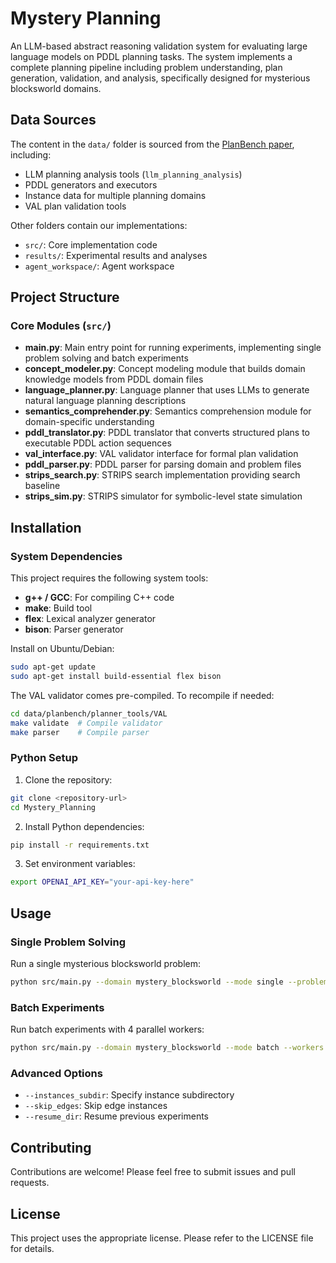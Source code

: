 # Mystery Planning

An LLM-based abstract reasoning validation system for evaluating large language models on PDDL planning tasks. The system implements a complete planning pipeline including problem understanding, plan generation, validation, and analysis, specifically designed for mysterious blocksworld domains.

## Data Sources

The content in the `data/` folder is sourced from the [PlanBench paper](https://arxiv.org/abs/2210.07128), including:
- LLM planning analysis tools (`llm_planning_analysis`)
- PDDL generators and executors
- Instance data for multiple planning domains
- VAL plan validation tools

Other folders contain our implementations:
- `src/`: Core implementation code
- `results/`: Experimental results and analyses
- `agent_workspace/`: Agent workspace

## Project Structure

### Core Modules (`src/`)

- **main.py**: Main entry point for running experiments, implementing single problem solving and batch experiments
- **concept_modeler.py**: Concept modeling module that builds domain knowledge models from PDDL domain files
- **language_planner.py**: Language planner that uses LLMs to generate natural language planning descriptions
- **semantics_comprehender.py**: Semantics comprehension module for domain-specific understanding
- **pddl_translator.py**: PDDL translator that converts structured plans to executable PDDL action sequences
- **val_interface.py**: VAL validator interface for formal plan validation
- **pddl_parser.py**: PDDL parser for parsing domain and problem files
- **strips_search.py**: STRIPS search implementation providing search baseline
- **strips_sim.py**: STRIPS simulator for symbolic-level state simulation

## Installation

### System Dependencies

This project requires the following system tools:

- **g++ / GCC**: For compiling C++ code
- **make**: Build tool
- **flex**: Lexical analyzer generator
- **bison**: Parser generator

Install on Ubuntu/Debian:
```bash
sudo apt-get update
sudo apt-get install build-essential flex bison
```

The VAL validator comes pre-compiled. To recompile if needed:
```bash
cd data/planbench/planner_tools/VAL
make validate  # Compile validator
make parser    # Compile parser
```

### Python Setup

1. Clone the repository:
```bash
git clone <repository-url>
cd Mystery_Planning
```

2. Install Python dependencies:
```bash
pip install -r requirements.txt
```

3. Set environment variables:
```bash
export OPENAI_API_KEY="your-api-key-here"
```

## Usage

### Single Problem Solving

Run a single mysterious blocksworld problem:

```bash
python src/main.py --domain mystery_blocksworld --mode single --problem instance-1
```

### Batch Experiments

Run batch experiments with 4 parallel workers:

```bash
python src/main.py --domain mystery_blocksworld --mode batch --workers 4
```

### Advanced Options

- `--instances_subdir`: Specify instance subdirectory
- `--skip_edges`: Skip edge instances
- `--resume_dir`: Resume previous experiments

## Contributing

Contributions are welcome! Please feel free to submit issues and pull requests.

## License

This project uses the appropriate license. Please refer to the LICENSE file for details.
